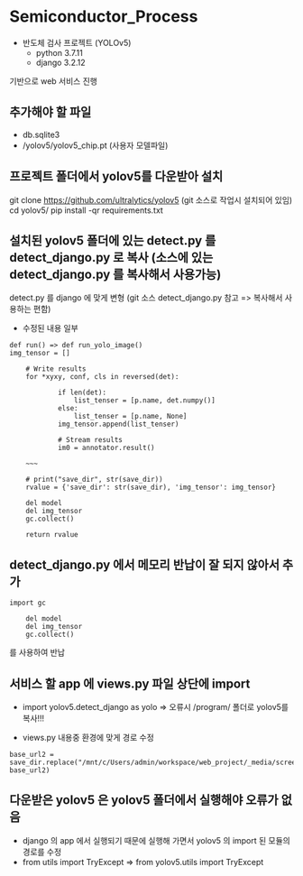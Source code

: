 # Semiconductor_Process

- 반도체 검사 프로젝트 (YOLOv5)
  - python 3.7.11
  - django 3.2.12

기반으로 web 서비스 진행

## 추가해야 할 파일
- db.sqlite3
- /yolov5/yolov5_chip.pt (사용자 모델파일)


## 프로젝트 폴더에서 yolov5를 다운받아 설치
git clone https://github.com/ultralytics/yolov5 (git 소스로 작업시 설치되어 있임)
cd yolov5/
pip install -qr requirements.txt


## 설치된 yolov5 폴더에 있는 detect.py 를 detect_django.py 로 복사 (소스에 있는 detect_django.py 를 복사해서 사용가능)
detect.py 를 django 에 맞게 변형 (git 소스 detect_django.py 참고 => 복사해서 사용하는 편함)

- 수정된 내용 일부
```
def run() => def run_yolo_image()
img_tensor = []

	# Write results
	for *xyxy, conf, cls in reversed(det):

            if len(det):
                list_tenser = [p.name, det.numpy()]
            else:
                list_tenser = [p.name, None]
            img_tensor.append(list_tenser)
                        
            # Stream results
            im0 = annotator.result()

    ~~~

    # print("save_dir", str(save_dir))
    rvalue = {'save_dir': str(save_dir), 'img_tensor': img_tensor}

    del model
    del img_tensor
    gc.collect()

    return rvalue
```

## detect_django.py 에서 메모리 반납이 잘 되지 않아서 추가
```
import gc

    del model
    del img_tensor
    gc.collect()
```
를 사용하여 반납


## 서비스 할 app 에  views.py 파일 상단에 import
- import yolov5.detect_django as yolo
=> 오류시 /program/ 폴더로 yolov5를 복사!!!

- views.py 내용중 환경에 맞게 경로 수정
```
base_url2 = save_dir.replace("/mnt/c/Users/admin/workspace/web_project/_media/screening_ab2", base_url2)
```

## 다운받은 yolov5 은  yolov5 폴더에서 실행해야 오류가 없음
- django 의 app 에서 실행되기 때문에 실행해 가면서 yolov5 의  import 된 모듈의 경로를 수정
- from utils import TryExcept => from yolov5.utils import TryExcept
